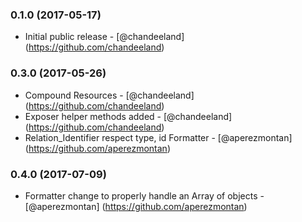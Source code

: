 ### 0.1.0 (2017-05-17)
* Initial public release - [@chandeeland] (https://github.com/chandeeland)
### 0.3.0 (2017-05-26)
* Compound Resources - [@chandeeland] (https://github.com/chandeeland)
* Exposer helper methods added - [@chandeeland] (https://github.com/chandeeland)
* Relation_Identifier respect type, id Formatter - [@aperezmontan] (https://github.com/aperezmontan)
### 0.4.0 (2017-07-09)
* Formatter change to properly handle an Array of objects - [@aperezmontan] (https://github.com/aperezmontan)
